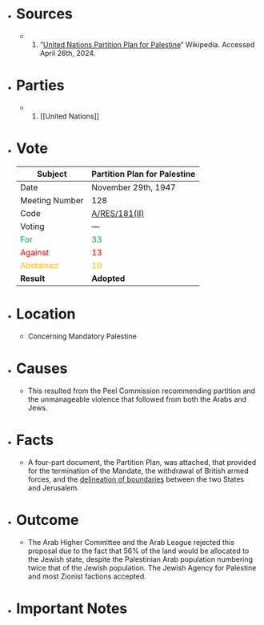 - # Sources
  - 1. ”[United Nations Partition Plan for Palestine](https://en.wikipedia.org/wiki/United_Nations_Partition_Plan_for_Palestine)“ Wikipedia. Accessed April 26th, 2024.
- # Parties
  - 1. [[United Nations]]
- # Vote
  | **Subject**                                  | **Partition Plan for Palestine**                                                                                                |
  | -------------------------------------------- | ------------------------------------------------------------------------------------------------------------------------------- |
  | Date                                         | November 29th, 1947                                                                                                             |
  | Meeting Number                               | 128                                                                                                                             |
  | Code                                         | [A/RES/181(II)](https://undocs.org/Home/Mobile?FinalSymbol=A%2FRES%2F181(II)&Language=E&DeviceType=Desktop&LangRequested=False) |
  | Voting                                       | —                                                                                                                               |
  | <span style="color:#00B050">For</span>       | <span style="color:#00B050">33</span>                                                                                           |
  | <span style="color:#FF0000">Against</span>   | <span style="color:#FF0000">13</span>                                                                                           |
  | <span style="color:#FFC000">Abstained</span> | <span style="color:#FFC000">10</span>                                                                                           |
  | **Result**                                   | **Adopted**                                                                                                                     |
- # Location
  - Concerning Mandatory Palestine
- # Causes
  - This resulted from the Peel Commission recommending partition and the unmanageable violence that followed from both the Arabs and Jews.
- # Facts
  - A four-part document, the Partition Plan, was attached, that provided for the termination of the Mandate, the withdrawal of British armed forces, and the [delineation of boundaries](https://en.wikipedia.org/wiki/File:UN_Palestine_Partition_Versions_1947.jpg) between the two States and Jerusalem.
- # Outcome
  - The Arab Higher Committee and the Arab League rejected this proposal due to the fact that 56% of the land would be allocated to the Jewish state, despite the Palestinian Arab population numbering twice that of the Jewish population. The Jewish Agency for Palestine and most Zionist factions accepted.
- # Important Notes
#